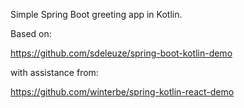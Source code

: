 Simple Spring Boot greeting app in Kotlin.

Based on:

https://github.com/sdeleuze/spring-boot-kotlin-demo

with assistance from:

https://github.com/winterbe/spring-kotlin-react-demo
